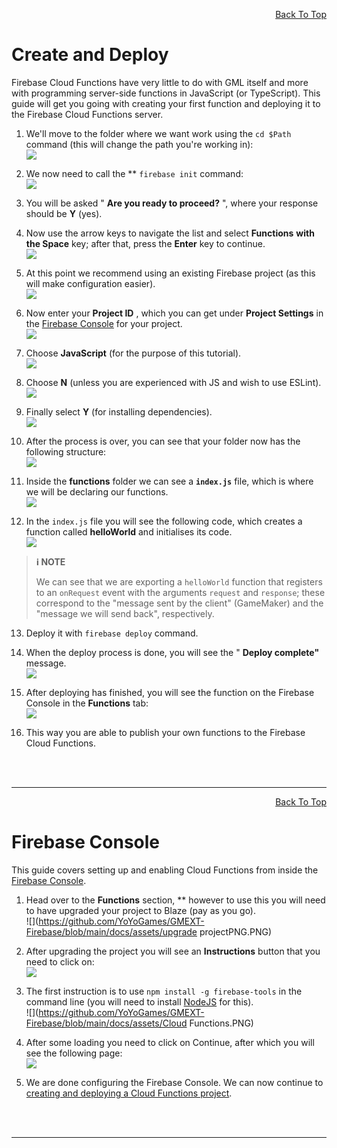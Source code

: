 <a id="top"></a>
<!-- Page HTML do not touch -->
<a /><p align="right">[Back To Top](#top)</p>

# <a name="Create_and_Deploy">Create and Deploy

  Firebase Cloud Functions have very little to do with GML itself and more with programming server-side functions in JavaScript (or TypeScript). This guide will get you going with creating your first function and deploying it to the Firebase Cloud Functions server.

1. We'll move to the folder where we want work using the `cd $Path` command (this will change the path you're working in):<br>
      ![](https://github.com/YoYoGames/GMEXT-Firebase/blob/main/docs/assets/cloudfunctions__cd.PNG)

2. We now need to call the ** `firebase init` command:<br>
      ![](https://github.com/YoYoGames/GMEXT-Firebase/blob/main/docs/assets/image.png)

3. You will be asked &quot; **Are you ready to proceed?** &quot;, where your response should be **Y** (yes).
4. Now use the arrow keys to navigate the list and select **Functions**  **with the Space** key; after that, press the **Enter** key to continue.<br>
      ![](https://github.com/YoYoGames/GMEXT-Firebase/blob/main/docs/assets/image1.png)

5. At this point we recommend using an existing Firebase project (as this will make configuration easier).<br>
      ![](https://github.com/YoYoGames/GMEXT-Firebase/blob/main/docs/assets/image2.png)

6. Now enter your **Project ID** , which you can get under **Project Settings** in the [Firebase Console](https://console.firebase.google.com/) for your project.<br>
      ![](https://github.com/YoYoGames/GMEXT-Firebase/blob/main/docs/assets/image3.png)

7. Choose **JavaScript** (for the purpose of this tutorial).<br>
      ![](https://github.com/YoYoGames/GMEXT-Firebase/blob/main/docs/assets/image4.png)

8. Choose **N** (unless you are experienced with JS and wish to use ESLint).<br>
      ![](https://github.com/YoYoGames/GMEXT-Firebase/blob/main/docs/assets/image5.png)

9. Finally select **Y** (for installing dependencies).<br>
      ![](https://github.com/YoYoGames/GMEXT-Firebase/blob/main/docs/assets/image6.png)

10. After the process is over, you can see that your folder now has the following structure:<br>
      ![](https://github.com/YoYoGames/GMEXT-Firebase/blob/main/docs/assets/image7.png)

11. Inside the **functions** folder we can see a **`index.js`** file, which is where we will be declaring our functions.<br>
      ![](https://github.com/YoYoGames/GMEXT-Firebase/blob/main/docs/assets/image8.png)

12. In the `index.js` file you will see the following code, which creates a function called **helloWorld** and initialises its code.<br>
      ![](https://github.com/YoYoGames/GMEXT-Firebase/blob/main/docs/assets/image10.png)

> **:information_source: NOTE**
>
> We can see that we are exporting a `helloWorld` function that registers to an `onRequest` event with the arguments `request` and `response`; these correspond to the &quot;message sent by the client&quot; (GameMaker) and the &quot;message we will send back&quot;, respectively.

13. Deploy it with `firebase deploy` command.
14. When the deploy process is done, you will see the &quot; **Deploy complete&quot;** message.<br>
      ![](https://github.com/YoYoGames/GMEXT-Firebase/blob/main/docs/assets/image11.png)

15. After deploying has finished, you will see the function on the Firebase Console in the **Functions** tab:<br>
      ![](https://github.com/YoYoGames/GMEXT-Firebase/blob/main/docs/assets/image12.png)

16. This way you are able to publish your own functions to the Firebase Cloud Functions.


<br><br>

---

<!-- Page HTML do not touch -->
<a /><p align="right">[Back To Top](#top)</p>

# <a name="Firebase_Console">Firebase Console

  This guide covers setting up and enabling Cloud Functions from inside the [Firebase Console](https://console.firebase.google.com/).

1. Head over to the **Functions** section, ** however to use this you will need to have upgraded your project to Blaze (pay as you go).<br>
      ![](https://github.com/YoYoGames/GMEXT-Firebase/blob/main/docs/assets/upgrade projectPNG.PNG)

2. After upgrading the project you will see an **Instructions** button that you need to click on:<br>
      ![](https://github.com/YoYoGames/GMEXT-Firebase/blob/main/docs/assets/instructions.PNG)

3. The first instruction is to use `npm install -g firebase-tools` in the command line (you will need to install [NodeJS](https://nodejs.org/) for this).<br>
      ![](https://github.com/YoYoGames/GMEXT-Firebase/blob/main/docs/assets/Cloud Functions.PNG)

4. After some loading you need to click on Continue, after which you will see the following page:<br>
      ![](https://github.com/YoYoGames/GMEXT-Firebase/blob/main/docs/assets/CloudFunctions2.PNG)

5. We are done configuring the Firebase Console. We can now continue to [creating and deploying a Cloud Functions project](#Create_and_Deploy).


<br><br>

---